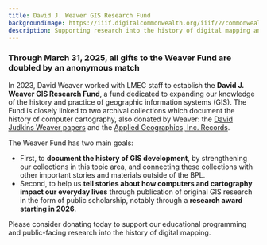 ```yaml
---
title: David J. Weaver GIS Research Fund
backgroundImage: https://iiif.digitalcommonwealth.org/iiif/2/commonwealth:cr56sd10x/5136,4032,7764,1873/1200,/0/default.jpg
description: Supporting research into the history of digital mapping and the future of computer map collecting
---
```


### Through March 31, 2025, all gifts to the Weaver Fund are doubled by an anonymous match

<a href="#XWZXANRA" style="display: none"></a>

<a href="#XKYZCEFF" style="display: none"></a> 
 
In 2023, David Weaver worked with LMEC staff to establish the **David J. Weaver GIS Research Fund**, a fund dedicated to expanding our knowledge of the history and practice of geographic information systems (GIS). The Fund is closely linked to two archival collections which document the history of computer cartography, also donated by Weaver: the [David Judkins Weaver papers](https://archives.bpl.org/repositories/2/resources/153/collection_organization) and the [Applied Geographics, Inc. Records](https://archives.bpl.org/repositories/2/resources/152). 

The Weaver Fund has two main goals:

- First, to **document the history of GIS development**, by strengthening our collections in this topic area, and connecting these collections with other important stories and materials outside of the BPL.
- Second, to help us **tell stories about how computers and cartography impact our everyday lives** through publication of original GIS research in the form of public scholarship, notably through a **research award starting in 2026**.

Please consider donating today to support our educational programming and public-facing research into the history of digital mapping.

<a href="#XKYZCEFF" style="display: none"></a> 
